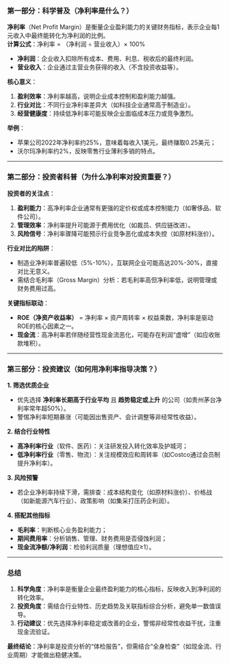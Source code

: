 ### **第一部分：科学普及（净利率是什么？）**
**净利率**（Net Profit Margin）是衡量企业盈利能力的关键财务指标，表示企业每1元收入中最终能转化为净利润的比例。  
**计算公式**：净利率 = （净利润 ÷ 营业收入）× 100%  
- **净利润**：企业收入扣除所有成本、费用、利息、税收后的最终利润。  
- **营业收入**：企业通过主营业务获得的收入（不含投资收益等）。  

**核心意义**：  
1. **盈利效率**：净利率越高，说明企业成本控制和盈利能力越强。  
2. **行业对比**：不同行业净利率差异大（如科技企业通常高于制造业）。  
3. **经营健康度**：持续低净利率可能反映企业面临成本压力或竞争激烈。  

**举例**：  
- 苹果公司2022年净利率约25%，意味着每收入1美元，最终赚取0.25美元；  
- 沃尔玛净利率约2%，反映零售行业薄利多销的特点。

---

### **第二部分：投资者科普（为什么净利率对投资重要？）**
**投资者的关注点**：  
1. **盈利能力**：高净利率企业通常有更强的定价权或成本控制能力（如奢侈品、软件公司）。  
2. **管理效率**：净利率提升可能源于费用优化（如裁员、供应链改进）。  
3. **风险信号**：净利率骤降可能预示行业竞争恶化或成本失控（如原材料涨价）。  

**行业对比的陷阱**：  
- 制造业净利率普遍较低（5%-10%），互联网企业可能高达20%-30%，直接对比无意义。  
- 需结合毛利率（Gross Margin）分析：若毛利率高但净利率低，说明管理或财务费用过高。

**关键指标联动**：  
- **ROE（净资产收益率）** = 净利率 × 资产周转率 × 权益乘数，净利率是驱动ROE的核心因素之一。  
- **现金流**：高净利率若伴随经营性现金流恶化，可能存在利润“虚增”（如应收账款堆积）。

---

### **第三部分：投资建议（如何用净利率指导决策？）**
**1. 筛选优质企业**  
- 优先选择 **净利率长期高于行业平均** 且 **趋势稳定或上升** 的公司（如贵州茅台净利率常年超50%）。  
- 警惕净利率短期暴涨（可能因出售资产、会计调整等非经常性收益）。  

**2. 结合行业特性**  
- **高净利率行业**（软件、医药）：关注研发投入转化效率及护城河；  
- **低净利率行业**（零售、物流）：关注规模效应和周转率（如Costco通过会员制提升净利率）。  

**3. 风险预警**  
- 若企业净利率持续下滑，需排查：成本结构变化（如原材料涨价）、价格战（如新能源汽车行业）、政策影响（如集采打压药企利润）。  

**4. 搭配其他指标**  
- **毛利率**：判断核心业务盈利能力；  
- **期间费用率**：分析销售、管理、财务费用是否侵蚀利润；  
- **现金流净额/净利润**：检验利润质量（理想值应≥1）。  

---

### **总结**  
1. **科学角度**：净利率是衡量企业最终盈利能力的核心指标，反映收入到净利润的转化效率。  
2. **投资角度**：需结合行业特性、历史趋势及关联指标综合分析，避免单一数值误导。  
3. **行动建议**：优先选择净利率稳定或改善的企业，警惕非经常性收益干扰，注重现金流验证。  

**最终结论**：净利率是投资分析的“体检报告”，但需结合“全身检查”（如现金流、行业周期）才能做出稳健决策。